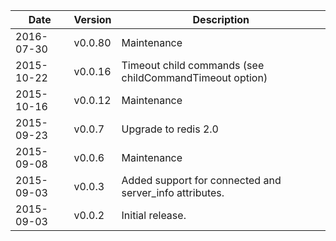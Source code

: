 | Date        | Version | Description |
| ----------- | ------- | ----------- |
| 2016-07-30  | v0.0.80 | Maintenance |
| 2015-10-22  | v0.0.16 | Timeout child commands (see childCommandTimeout option) |
| 2015-10-16  | v0.0.12 | Maintenance |
| 2015-09-23  | v0.0.7  | Upgrade to redis 2.0 |
| 2015-09-08  | v0.0.6  | Maintenance |
| 2015-09-03  | v0.0.3  | Added support for connected and server_info attributes. |
| 2015-09-03  | v0.0.2  | Initial release. |
